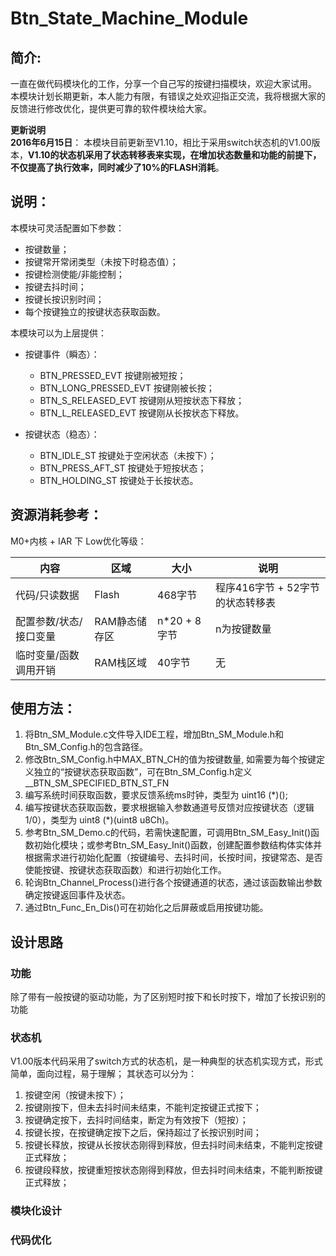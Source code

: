 # Btn_State_Machine_Module
## 简介:
一直在做代码模块化的工作，分享一个自己写的按键扫描模块，欢迎大家试用。   
本模块计划长期更新，本人能力有限，有错误之处欢迎指正交流，我将根据大家的反馈进行修改优化，提供更可靠的软件模块给大家。   

**更新说明**   
**2016年6月15日**： 本模块目前更新至V1.10，相比于采用switch状态机的V1.00版本，**V1.10的状态机采用了状态转移表来实现，在增加状态数量和功能的前提下，不仅提高了执行效率，同时减少了10%的FLASH消耗**。

## 说明：
本模块可灵活配置如下参数：
* 按键数量；
* 按键常开常闭类型（未按下时稳态值）；
* 按键检测使能/非能控制；
* 按键去抖时间；
* 按键长按识别时间；
* 每个按键独立的按键状态获取函数。
   
本模块可以为上层提供：
* 按键事件（瞬态）：
  * BTN_PRESSED_EVT        按键刚被短按；
  * BTN_LONG_PRESSED_EVT   按键刚被长按；
  * BTN_S_RELEASED_EVT     按键刚从短按状态下释放；
  * BTN_L_RELEASED_EVT     按键刚从长按状态下释放。
  
* 按键状态（稳态）：
  * BTN_IDLE_ST            按键处于空闲状态（未按下）；
  * BTN_PRESS_AFT_ST       按键处于短按状态；
  * BTN_HOLDING_ST         按键处于长按状态。

## 资源消耗参考：
M0+内核 + IAR 下 Low优化等级：  

 内容 | 区域 | 大小 | 说明                                                  
 ------------ | ------------ | ------------ | -------------
 代码/只读数据 | Flash | 468字节 | 程序416字节 + 52字节的状态转移表                                                    
 配置参数/状态/接口变量 | RAM静态储存区 | n*20 + 8字节 | n为按键数量  
 临时变量/函数调用开销 | RAM栈区域 | 40字节 | 无   
         
## 使用方法：
1. 将Btn_SM_Module.c文件导入IDE工程，增加Btn_SM_Module.h和Btn_SM_Config.h的包含路径。
2. 修改Btn_SM_Config.h中MAX_BTN_CH的值为按键数量, 如需要为每个按键定义独立的“按键状态获取函数”，可在Btn_SM_Config.h定义 __BTN_SM_SPECIFIED_BTN_ST_FN
3. 编写系统时间获取函数，要求反馈系统ms时钟，类型为 uint16 (*)();
4. 编写按键状态获取函数，要求根据输入参数通道号反馈对应按键状态（逻辑1/0），类型为 uint8 (*)(uint8 u8Ch)。
5. 参考Btn_SM_Demo.c的代码，若需快速配置，可调用Btn_SM_Easy_Init()函数初始化模块；或参考Btn_SM_Easy_Init()函数，创建配置参数结构体实体并根据需求进行初始化配置（按键编号、去抖时间，长按时间，按键常态、是否使能按键、按键状态获取函数）和进行初始化工作。
8. 轮询Btn_Channel_Process()进行各个按键通道的状态，通过该函数输出参数确定按键返回事件及状态。
9. 通过Btn_Func_En_Dis()可在初始化之后屏蔽或启用按键功能。


## 设计思路
### 功能
除了带有一般按键的驱动功能，为了区别短时按下和长时按下，增加了长按识别的功能
### 状态机
V1.00版本代码采用了switch方式的状态机，是一种典型的状态机实现方式，形式简单，面向过程，易于理解； 其状态可以分为：  

1. 按键空闲（按键未按下）；   
2. 按键刚按下，但未去抖时间未结束，不能判定按键正式按下；   
3. 按键确定按下，去抖时间结束，断定为有效按下（短按）；   
4. 按键长按，在按键确定按下之后，保持超过了长按识别时间；   
5. 按键长释放，按键从长按状态刚得到释放，但去抖时间未结束，不能判定按键正式释放；   
6. 按键段释放，按键重短按状态刚得到释放，但去抖时间未结束，不能判断按键正式释放；   

### 模块化设计

### 代码优化
